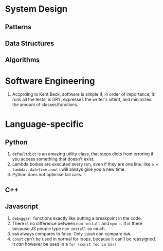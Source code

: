 # System Design
## Patterns

## Data Structures

## Algorithms

# Software Engineering
1. Accprding to Kent Beck, software is simple if, in order of importance, it: runs all the tests, is DRY, expresses the writer's intent, and minimizes the amount of classes/functions.

# Language-specific
## Python
1. `defaultdict` is an amazing utility class, that stops dicts from erroring if you access something that doesn't exist.
1. Lambda bodies are executed every run, even if they are one line, like `a = lambda: datetime.now()` will always give you a new time.
1. Python does not optimise tail calls.

## C++

## Javascript
1. `debugger;` functions exactly like putting a breakpoint in the code.
1. There is no difference between `npm install` and `npm i`. It is there because JS people type `npm install` so much.
1. `NaN` always compares to false. Only `isNaN` can compare `NaN`.
1. `const` can't be used in normal for loops, because it can't be reassigned. It *can* however be used in a `for (const foo in bar)`
